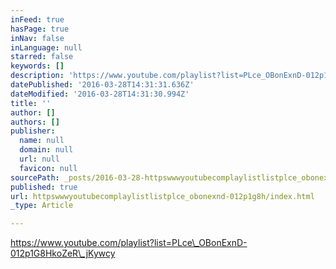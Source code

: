 ```yaml
---
inFeed: true
hasPage: true
inNav: false
inLanguage: null
starred: false
keywords: []
description: 'https://www.youtube.com/playlist?list=PLce_OBonExnD-012p1G8HkoZeR_jKywcy'
datePublished: '2016-03-28T14:31:31.636Z'
dateModified: '2016-03-28T14:31:30.994Z'
title: ''
author: []
authors: []
publisher:
  name: null
  domain: null
  url: null
  favicon: null
sourcePath: _posts/2016-03-28-httpswwwyoutubecomplaylistlistplce_obonexnd-012p1g8h.md
published: true
url: httpswwwyoutubecomplaylistlistplce_obonexnd-012p1g8h/index.html
_type: Article

---
```

https://www.youtube.com/playlist?list=PLce\_OBonExnD-012p1G8HkoZeR\_jKywcy